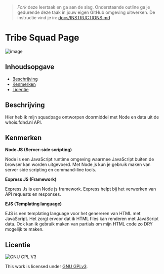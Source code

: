 > _Fork_ deze leertaak en ga aan de slag. Onderstaande outline ga je gedurende deze taak in jouw eigen GitHub omgeving uitwerken. De instructie vind je in: [docs/INSTRUCTIONS.md](docs/INSTRUCTIONS.md)

# Tribe Squad Page
<!-- Geef je project een titel en schrijf in één zin wat het is -->
![image](https://user-images.githubusercontent.com/112856590/220868023-dd0299f4-36a1-4d3f-905b-63d532b207a2.png)


## Inhoudsopgave

  * [Beschrijving](#beschrijving)
  * [Kenmerken](#kenmerken)
  * [Licentie](#licentie)

## Beschrijving

Hier heb ik mijn squadpage ontworpen doormiddel met Node en data uit de whois.fdnd.nl API.

## Kenmerken
<!-- Bij Kenmerken staat welke technieken zijn gebruikt en hoe. Wat is de HTML structuur? Wat zijn de belangrijkste dingen in CSS? Wat is er met Javascript gedaan en hoe? Misschien heb je een framwork of library gebruikt? -->

**Node JS (Server-side scripting)**

  Node is een JavaScript runtime omgeving waarmee JavaScript buiten de browser kan worden uitgevoerd. Met Node js kun je gebruik maken van server side     scripting en command-line tools.
  
**Express JS (Framework)**
  
  Express Js is een Node js framework. Express helpt bij het verwerken van API requests en responses.
  
**EJS (Templating language)**

  EJS is een templating language voor het genereren van HTML met JavaScript. Het zorgt ervoor dat ik HTML files kan renderen met JavaScript data. Ook kan   ik gebruik maken van partials om mijn HTML code zo DRY mogelijk te maken.


## Licentie

![GNU GPL V3](https://www.gnu.org/graphics/gplv3-127x51.png)

This work is licensed under [GNU GPLv3](./LICENSE).
